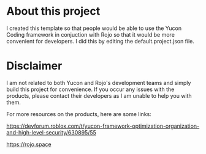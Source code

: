 # About this project
I created this template so that people would be able to use the Yucon Coding framework in conjuction with Rojo so that it would be more convenient for developers. I did this by editing the default.project.json file.

# Disclaimer
I am not related to both Yucon and Rojo's development teams and simply build this project for convenience. If you occur any issues with the products, please contact their developers as I am unable to help you with them.

For more resources on the products, here are some links:

https://devforum.roblox.com/t/yucon-framework-optimization-organization-and-high-level-security/630895/55

https://rojo.space

